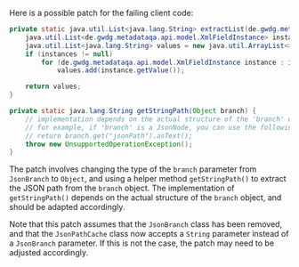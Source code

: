 Here is a possible patch for the failing client code:
```java
private static java.util.List<java.lang.String> extractList(de.gwdg.metadataqa.api.model.pathcache.JsonPathCache cache, Object branch) {
    java.util.List<de.gwdg.metadataqa.api.model.XmlFieldInstance> instances = cache.get(getStringPath(branch));
    java.util.List<java.lang.String> values = new java.util.ArrayList<>();
    if (instances != null)
        for (de.gwdg.metadataqa.api.model.XmlFieldInstance instance : instances)
            values.add(instance.getValue());

    return values;
}

private static java.lang.String getStringPath(Object branch) {
    // implementation depends on the actual structure of the 'branch' object
    // for example, if 'branch' is a JsonNode, you can use the following code:
    // return branch.get("jsonPath").asText();
    throw new UnsupportedOperationException();
}
```
The patch involves changing the type of the `branch` parameter from `JsonBranch` to `Object`, and using a helper method `getStringPath()` to extract the JSON path from the `branch` object. The implementation of `getStringPath()` depends on the actual structure of the `branch` object, and should be adapted accordingly.

Note that this patch assumes that the `JsonBranch` class has been removed, and that the `JsonPathCache` class now accepts a `String` parameter instead of a `JsonBranch` parameter. If this is not the case, the patch may need to be adjusted accordingly.